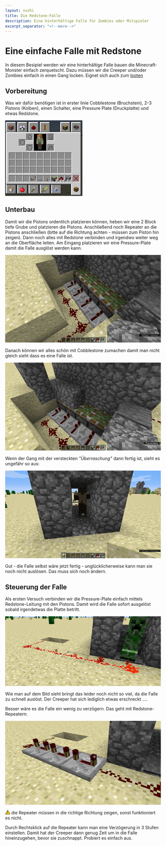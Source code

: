```yaml
---
layout: sushi
title: Die Redstone-Falle
description: Eine hinterhältige Falle für Zombies oder Mitspieler
excerpt_separator: "<!--more-->"
---
```


# Eine einfache Falle mit Redstone
In diesem Besipiel werden wir eine hinterhältige Falle bauen die Minecraft-Monster einfach zerquetscht.
Dazu müssen wir die Creeper und/oder Zombies einfach in einen Gang locken. Eignet sich auch zum [looten](https://www.zos-gaming.de/looten/)

<!--more-->
## Vorbereitung
Was wir dafür benötigen ist in erster linie Cobblestone (Bruchstein), 2-3 Pistons (Kolben), einen Schalter, eine Pressure Plate (Druckplatte) und etwas Redstone. 

![Mindestbestand Inventar](01_redstone-trap/01_inventory-begin.png)

## Unterbau
Damit wir die Pistons ordentlich platzieren können, heben wir eine 2 Block tiefe Grube und platzieren die Pistons. Anschließend noch Repeater an die Pistons anschließen (bitte auf die Richtung achten - müssen zum Piston hin zeigen). Dann noch alles mit Redstone verbinden und irgendwo weiter weg an die Oberfläche leiten. Am Eingang platzieren wir eine Pressure-Plate damit die Falle ausglöst werden kann.

![Rohbau der Falle](01_redstone-trap/02_build-1.png)

Danach können wir alles schön mit Cobblestone zumachen damit man nicht gleich sieht dass es eine Falle ist.

![Unterbau zumachen](01_redstone-trap/03_build-2.png)

Wenn der Gang mit der versteckten _"Überraschung"_ dann fertig ist, sieht es ungefähr so aus:

![Fertiger Gang](01_redstone-trap/04_trap_ready.png)

Gut - die Falle selbst wäre jetzt fertig - unglücklicherweise kann man sie noch nicht auslösen. Das muss sich noch ändern.

## Steuerung der Falle

Als ersten Versuch verbinden wir die Pressure-Plate einfach mittels Redstone-Leitung mit den Pistons. Damit wird die Falle sofort ausgelöst sobald irgendetwas die Platte betritt.

![Direkte Verbindung der Falle](01_redstone-trap/05_redstone_leitung_1.png)

Wie man auf dem Bild sieht bringt das leider noch nicht so viel, da die Falle zu schnell auslöst. Der Creeper hat sich lediglich etwas erschreckt ....

Besser wäre es die Falle ein wenig zu verzögern. Das geht mit Redstone-Repeatern:

![Direkte Verbindung der Falle](01_redstone-trap/06_redstone_leitung_2.png)

<img src="attention_small.png" alt="Achtung" style="vertical-align: text-top; "/> die Repeater müssen in die richtige Richtung zeigen, sonst funktioniert es nicht.

Durch Rechtsklick auf die Repeater kann man eine Verzögerung in 3 Stufen einstellen. Damit hat der Creeper dann genug Zeit um in die Falle hineinzugehen, bevor sie zuschnappt. Probiert es einfach aus.


